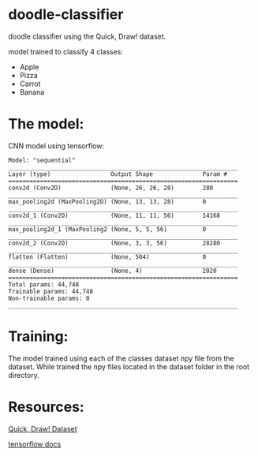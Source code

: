 # doodle-classifier

doodle classifier using the Quick, Draw! dataset.

model trained to classify 4 classes:

- Apple
- Pizza
- Carrot
- Banana

# The model:

CNN model using tensorflow:

```
Model: "sequential"
_________________________________________________________________
Layer (type)                 Output Shape              Param #
=================================================================
conv2d (Conv2D)              (None, 26, 26, 28)        280
_________________________________________________________________
max_pooling2d (MaxPooling2D) (None, 13, 13, 28)        0
_________________________________________________________________
conv2d_1 (Conv2D)            (None, 11, 11, 56)        14168
_________________________________________________________________
max_pooling2d_1 (MaxPooling2 (None, 5, 5, 56)          0
_________________________________________________________________
conv2d_2 (Conv2D)            (None, 3, 3, 56)          28280
_________________________________________________________________
flatten (Flatten)            (None, 504)               0
_________________________________________________________________
dense (Dense)                (None, 4)                 2020
=================================================================
Total params: 44,748
Trainable params: 44,748
Non-trainable params: 0
_________________________________________________________________
```

# Training:

The model trained using each of the classes dataset npy file from the dataset.
While trained the npy files located in the dataset folder in the root directory.

# Resources:

[Quick, Draw! Dataset](https://github.com/googlecreativelab/quickdraw-dataset)

[tensorflow docs](https://www.tensorflow.org/)
